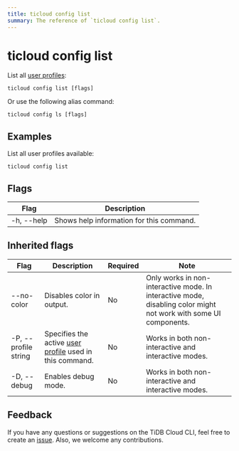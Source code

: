 ```yaml
---
title: ticloud config list
summary: The reference of `ticloud config list`.
---
```


# ticloud config list

List all [user profiles](/tidb-cloud/cli-reference.md#user-profile):

```shell
ticloud config list [flags]
```

Or use the following alias command:

```shell
ticloud config ls [flags]
```

## Examples

List all user profiles available:

```shell
ticloud config list
```

## Flags

| Flag       | Description              |
|------------|--------------------------|
| -h, --help | Shows help information for this command.|

## Inherited flags

| Flag                 | Description                                   | Required | Note                                                                                                                    |
|----------------------|-----------------------------------------------|----------|--------------------------------------------------------------------------------------------------------------------------|
| --no-color           | Disables color in output.                      | No       | Only works in non-interactive mode. In interactive mode, disabling color might not work with some UI components. |
| -P, --profile string | Specifies the active [user profile](/tidb-cloud/cli-reference.md#user-profile) used in this command. | No       | Works in both non-interactive and interactive modes.                                                                      |
| -D, --debug          | Enables debug mode.                                                                                   | No       | Works in both non-interactive and interactive modes.                                                             |

## Feedback

If you have any questions or suggestions on the TiDB Cloud CLI, feel free to create an [issue](https://github.com/tidbcloud/tidbcloud-cli/issues/new/choose). Also, we welcome any contributions.
